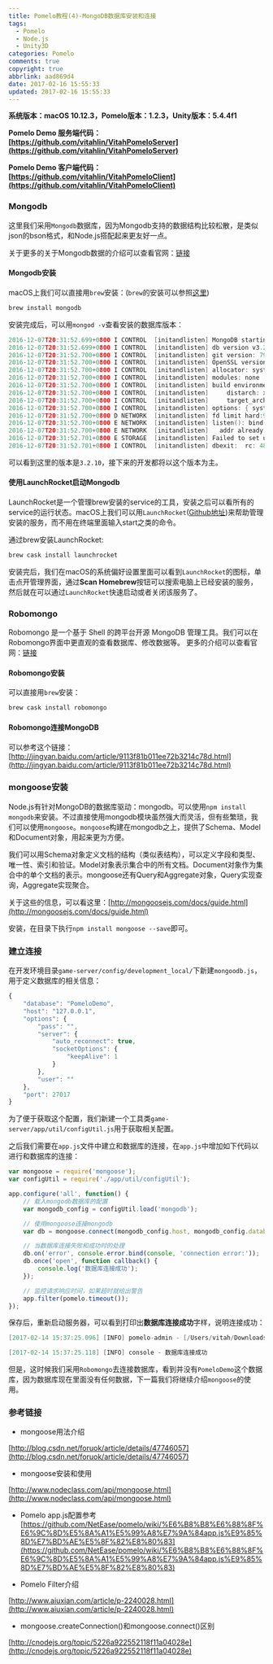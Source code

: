 ```yaml
---
title: Pomelo教程(4)-MongoDB数据库安装和连接
tags:
  - Pomelo
  - Node.js
  - Unity3D
categories: Pomelo
comments: true
copyright: true
abbrlink: aad869d4
date: 2017-02-16 15:55:33
updated: 2017-02-16 15:55:33
---
```


**系统版本：macOS 10.12.3，Pomelo版本：1.2.3，Unity版本：5.4.4f1**

**Pomelo Demo 服务端代码：[https://github.com/vitahlin/VitahPomeloServer](https://github.com/vitahlin/VitahPomeloServer)**

**Pomelo Demo 客户端代码：[https://github.com/vitahlin/VitahPomeloClient](https://github.com/vitahlin/VitahPomeloClient)**

### Mongodb


这里我们采用`Mongodb`数据库，因为Mongodb支持的数据结构比较松散，是类似json的bson格式，和Node.js搭配起来更友好一点。

关于更多的关于Mongodb数据的介绍可以查看官网：[链接](https://www.mongodb.com/)

#### Mongodb安装

macOS上我们可以直接用`brew`安装：(`brew`的安装可以参照[这里](http://www.vitah.net/posts/28edc106/))
```c 
brew install mongodb 
```
<!--more-->

安装完成后，可以用`mongod -v`查看安装的数据库版本：
```c 
2016-12-07T20:31:52.699+0800 I CONTROL  [initandlisten] MongoDB starting : pid=67806 port=27017 dbpath=/data/db 64-bit host=VitahdeMacBook-Pro.local
2016-12-07T20:31:52.699+0800 I CONTROL  [initandlisten] db version v3.2.10
2016-12-07T20:31:52.700+0800 I CONTROL  [initandlisten] git version: 79d9b3ab5ce20f51c272b4411202710a082d0317
2016-12-07T20:31:52.700+0800 I CONTROL  [initandlisten] OpenSSL version: OpenSSL 1.0.2j  26 Sep 2016
2016-12-07T20:31:52.700+0800 I CONTROL  [initandlisten] allocator: system
2016-12-07T20:31:52.700+0800 I CONTROL  [initandlisten] modules: none
2016-12-07T20:31:52.700+0800 I CONTROL  [initandlisten] build environment:
2016-12-07T20:31:52.700+0800 I CONTROL  [initandlisten]     distarch: x86_64
2016-12-07T20:31:52.700+0800 I CONTROL  [initandlisten]     target_arch: x86_64
2016-12-07T20:31:52.700+0800 I CONTROL  [initandlisten] options: { systemLog: { verbosity: 1 } }
2016-12-07T20:31:52.700+0800 D NETWORK  [initandlisten] fd limit hard:9223372036854775807 soft:7168 max conn: 5734
2016-12-07T20:31:52.700+0800 E NETWORK  [initandlisten] listen(): bind() failed errno:48 Address already in use for socket: 0.0.0.0:27017
2016-12-07T20:31:52.700+0800 E NETWORK  [initandlisten]   addr already in use
2016-12-07T20:31:52.701+0800 E STORAGE  [initandlisten] Failed to set up sockets during startup.
2016-12-07T20:31:52.701+0800 I CONTROL  [initandlisten] dbexit:  rc: 48
```
可以看到这里的版本是`3.2.10`，接下来的开发都将以这个版本为主。

#### 使用LaunchRocket启动Mongodb

LaunchRocket是一个管理brew安装的service的工具，安装之后可以看所有的service的运行状态。macOS上我们可以用`LaunchRocket`([Github地址](https://github.com/jimbojsb/launchrocket))来帮助管理安装的服务，而不用在终端里面输入start之类的命令。

通过brew安装LaunchRocket:
```c
brew cask install launchrocket
```
安装完后，我们在macOS的系统偏好设置里面可以看到`LaunchRocket`的图标，单击点开管理界面，通过**Scan Homebrew**按钮可以搜索电脑上已经安装的服务，然后就在可以通过`LaunchRocket`快速启动或者关闭该服务了。

### Robomongo

Robomongo 是一个基于 Shell 的跨平台开源 MongoDB 管理工具。我们可以在Robomongo界面中更直观的查看数据库、修改数据等。
更多的介绍可以查看官网：[链接](https://robomongo.org/)

#### Robomongo安装

可以直接用`brew`安装：
```c 
brew cask install robomongo
```

#### Robomongo连接MongoDB

可以参考这个链接：[http://jingyan.baidu.com/article/9113f81b011ee72b3214c78d.html](http://jingyan.baidu.com/article/9113f81b011ee72b3214c78d.html)

### mongoose安装

Node.js有针对MongoDB的数据库驱动：mongodb。可以使用`npm install mongodb`来安装。不过直接使用mongodb模块虽然强大而灵活，但有些繁琐，我们可以使用`mongoose`。`mongoose`构建在mongodb之上，提供了Schema、Model和Document对象，用起来更为方便。

我们可以用Schema对象定义文档的结构（类似表结构），可以定义字段和类型、唯一性、索引和验证。Model对象表示集合中的所有文档。Document对象作为集合中的单个文档的表示。mongoose还有Query和Aggregate对象，Query实现查询，Aggregate实现聚合。

关于这些的信息，可以看这里：[http://mongoosejs.com/docs/guide.html](http://mongoosejs.com/docs/guide.html)

安装，在目录下执行`npm install mongoose --save`即可。

### 建立连接

在开发环境目录`game-server/config/development_local/`下新建`mongoodb.js`，用于定义数据库的相关信息：
```javascript
{
	"database": "PomeloDemo",
	"host": "127.0.0.1",
	"options": {
		"pass": "",
		"server": {
			"auto_reconnect": true,
			"socketOptions": {
				"keepAlive": 1
			}
		},
		"user": ""
	},
	"port": 27017
}
```

为了便于获取这个配置，我们新建一个工具类`game-server/app/util/configUtil.js`用于获取相关配置。

之后我们需要在`app.js`文件中建立和数据库的连接，在`app.js`中增加如下代码以进行和数据库的连接：

```javascript
var mongoose = require('mongoose');
var configUtil = require('./app/util/configUtil');

app.configure('all', function() {
	// 载入mongodb数据库的配置
	var mongodb_config = configUtil.load('mongodb');

	// 使用mongoose连接mongodb
	var db = mongoose.connect(mongodb_config.host, mongodb_config.database, mongodb_config.port, mongodb_config.options).connection;

	// 当数据库连接失败和成功时的处理
	db.on('error', console.error.bind(console, 'connection error:'));
	db.once('open', function callback() {
		console.log('数据库连接成功');
	});

	// 监控请求响应时间，如果超时就给出警告
	app.filter(pomelo.timeout());
});
```

保存后，重新启动服务器，可以看到打印出**数据库连接成功**字样，说明连接成功：

```c 
[2017-02-14 15:37:25.096] [INFO] pomelo-admin - [/Users/vitah/Downloads/Code/VitahPomeloServer/game-server/node_modules/pomelo-admin/lib/consoleService.js] try to connect master: "connector", "127.0.0.1", 3005

[2017-02-14 15:37:25.118] [INFO] console - 数据库连接成功
```

但是，这时候我们采用`Robomongo`去连接数据库，看到并没有`PomeloDemo`这个数据库，因为数据库现在里面没有任何数据，下一篇我们将继续介绍`mongoose`的使用。

### 参考链接

- mongoose用法介绍 

[http://blog.csdn.net/foruok/article/details/47746057](http://blog.csdn.net/foruok/article/details/47746057)

- mongoose安装和使用 

[http://www.nodeclass.com/api/mongoose.html](http://www.nodeclass.com/api/mongoose.html)

- Pomelo app.js配置参考 
[https://github.com/NetEase/pomelo/wiki/%E6%B8%B8%E6%88%8F%E6%9C%8D%E5%8A%A1%E5%99%A8%E7%9A%84app.js%E9%85%8D%E7%BD%AE%E5%8F%82%E8%80%83](https://github.com/NetEase/pomelo/wiki/%E6%B8%B8%E6%88%8F%E6%9C%8D%E5%8A%A1%E5%99%A8%E7%9A%84app.js%E9%85%8D%E7%BD%AE%E5%8F%82%E8%80%83)

- Pomelo Filter介绍 

[http://www.aiuxian.com/article/p-2240028.html](http://www.aiuxian.com/article/p-2240028.html)
- mongoose.createConnection()和mongoose.connect()区别

[http://cnodejs.org/topic/5226a922552118f11a04028e](http://cnodejs.org/topic/5226a922552118f11a04028e)